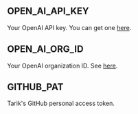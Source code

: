 ## OPEN_AI_API_KEY

Your OpenAI API key. You can get one [here](https://platform.openai.com/account/api-keys).

## OPEN_AI_ORG_ID

Your OpenAI organization ID. See [here](https://platform.openai.com/account/org-settings).

## GITHUB_PAT

Tarik's GitHub personal access token.
